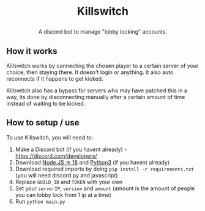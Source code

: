 # <p align="center">Killswitch</p>
<p align="center">A discord bot to manage "lobby locking" accounts.</p>

## How it works
Killswitch works by connecting the chosen player to a certain server of your choice, then staying there. It doesn't login or anything. It also auto reconnects if it happens to get kicked.

Killswitch also has a bypass for servers who may have patched this in a way, its done by disconnecting manually after a certain amount of time instead of waiting to be kicked.
## How to setup / use
To use Killswitch, you will need to:

 1. Make a Discord bot (if you havent already) - https://discord.com/developers/
 2. Download [Node.JS => 18](https://nodejs.org/) and [Python3](https://www.python.org/downloads/) (if you havent already)
 3. Download required imports by doing `pip install -r requirements.txt` (you will need discord.py and javascript)
 4. Replace `GUILD_ID` and `TOKEN` with your own
 5. Set your `serverIP`, `version` and `amount` (amount is the amount of people you can lobby lock from 1 ip at a time)
 6. Run `python main.py`